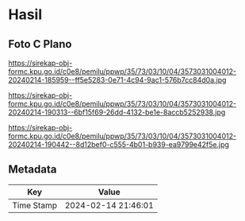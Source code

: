 # Hasil

## Foto C Plano

https://sirekap-obj-formc.kpu.go.id/c0e8/pemilu/ppwp/35/73/03/10/04/3573031004012-20240214-185959--ff5e5283-0e71-4c94-9ac1-576b7cc84d0a.jpg

https://sirekap-obj-formc.kpu.go.id/c0e8/pemilu/ppwp/35/73/03/10/04/3573031004012-20240214-190313--6bf15f69-26dd-4132-be1e-8accb5252938.jpg

https://sirekap-obj-formc.kpu.go.id/c0e8/pemilu/ppwp/35/73/03/10/04/3573031004012-20240214-190442--8d12bef0-c555-4b01-b939-ea9799e42f5e.jpg


## Metadata

| Key        | Value               |
| ---------- | ------------------- |
| Time Stamp | 2024-02-14 21:46:01 |



